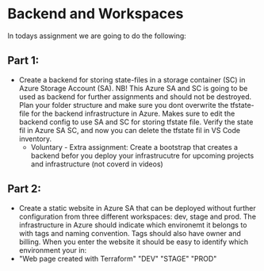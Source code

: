 # Backend and Workspaces
In todays assignment we are going to do the following:

## Part 1:
- Create a backend for storing state-files in a storage container (SC) in Azure Storage Account (SA). NB! This Azure SA and SC is going to be used as backend for further assignments and should not be destroyed. Plan your folder structure and make sure you dont overwrite the tfstate-file for the backend infrastructure in Azure. Makes sure to edit the backend config to use SA and SC for storing tfstate file. Verify the state fil in Azure SA SC, and now you can delete the tfstate fil in VS Code inventory.
   - Voluntary - Extra assignment: Create a bootstrap that creates a backend befor you deploy your infrastrucutre for upcoming projects and infrastructure (not coverd in videos)

## Part 2:
- Create a static website in Azure SA that can be deployed without further configuration from three different workspaces: dev, stage and prod. The infrastructure in Azure should indicate which environemt it belongs to with tags and naming convention. Tags should also have owner and billing. When you enter the website it should be easy to identify which environment your in:
- "Web page created with Terraform"
  "DEV"
  "STAGE"
  "PROD"
